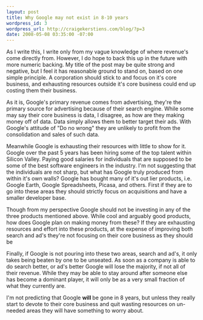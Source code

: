 ```yaml
--- 
layout: post
title: Why Google may not exist in 8-10 years
wordpress_id: 3
wordpress_url: http://craigekerstiens.com/blog/?p=3
date: 2008-05-08 03:35:00 -07:00
---
```

As I write this, I write only from my vague knowledge of where revenue's come directly from. However, I do hope to back this up in the future with more numeric backing. My title of the post may be quite strong and negative, but I feel it has reasonable ground to stand on, based on one simple principle. A corporation should stick to and focus on it's core business, and exhausting resources outside it's core business could end up costing them their business.

As it is, Google's primary revenue comes from advertising, they're the primary source for advertising because of their search engine. While some may say their core business is data, I disagree, as how are they making money off of data. Data simply allows them to better target their ads. With Google's attitude of "Do no wrong" they are unlikely to profit from the consolidation and sales of such data.

Meanwhile Google is exhausting their resources with little to show for it. Google over the past 5 years has been hiring some of the top talent within Silicon Valley. Paying good salaries for individuals that are supposed to be some of the best software engineers in the industry. I'm not suggesting that the individuals are not sharp, but what has Google truly produced from within it's own walls? Google has bought many of it's out lier products, i.e. Google Earth, Google Spreadsheets, Picasa, and others. First if they are to go into these areas they should strictly focus on acquisitions and have a smaller developer base.

Though from my perspective Google should not be investing in any of the three products mentioned above. While cool and arguably good products, how does Google plan on making money from these? If they are exhausting resources and effort into these products, at the expense of improving both search and ad's they're not focusing on their core business as they should be

Finally, if Google is not pouring into these two areas, search and ad's, it only takes being beaten by one to be unseated. As soon as a company is able to do search better, or ad's better Google will lose the majority, if not all of their revenue. While they may be able to stay around after someone else has become a dominant player, it will only be as a very small fraction of what they currently are.

I'm not predicting that Google <strong>will </strong>be gone in 8 years, but unless they really start to devote to their core business and quit wasting resources on un-needed areas they will have something to worry about.
